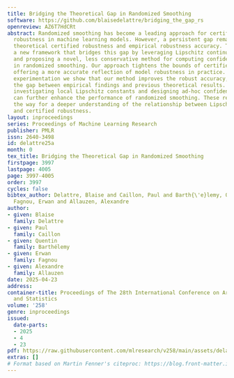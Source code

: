 ```yaml
---
title: Bridging the Theoretical Gap in Randomized Smoothing
software: https://github.com/blaisedelattre/bridging_the_gap_rs
openreview: AZ6T7HdCRt
abstract: Randomized smoothing has become a leading approach for certifying adversarial
  robustness in machine learning models. However, a persistent gap remains between
  theoretical certified robustness and empirical robustness accuracy. This paper introduces
  a new framework that bridges this gap by leveraging Lipschitz continuity for certification
  and proposing a novel, less conservative method for computing confidence intervals
  in randomized smoothing. Our approach tightens the bounds of certified robustness,
  offering a more accurate reflection of model robustness in practice. Through rigorous
  experimentation we show that our method improves the robust accuracy, compressing
  the gap between empirical findings and previous theoretical results. We argue that
  investigating local Lipschitz constants and designing ad-hoc confidence intervals
  can further enhance the performance of randomized smoothing. These results pave
  the way for a deeper understanding of the relationship between Lipschitz continuity
  and certified robustness.
layout: inproceedings
series: Proceedings of Machine Learning Research
publisher: PMLR
issn: 2640-3498
id: delattre25a
month: 0
tex_title: Bridging the Theoretical Gap in Randomized Smoothing
firstpage: 3997
lastpage: 4005
page: 3997-4005
order: 3997
cycles: false
bibtex_author: Delattre, Blaise and Caillon, Paul and Barth{\'e}lemy, Quentin and
  Fagnou, Erwan and Allauzen, Alexandre
author:
- given: Blaise
  family: Delattre
- given: Paul
  family: Caillon
- given: Quentin
  family: Barthélemy
- given: Erwan
  family: Fagnou
- given: Alexandre
  family: Allauzen
date: 2025-04-23
address:
container-title: Proceedings of The 28th International Conference on Artificial Intelligence
  and Statistics
volume: '258'
genre: inproceedings
issued:
  date-parts:
  - 2025
  - 4
  - 23
pdf: https://raw.githubusercontent.com/mlresearch/v258/main/assets/delattre25a/delattre25a.pdf
extras: []
# Format based on Martin Fenner's citeproc: https://blog.front-matter.io/posts/citeproc-yaml-for-bibliographies/
---
```

